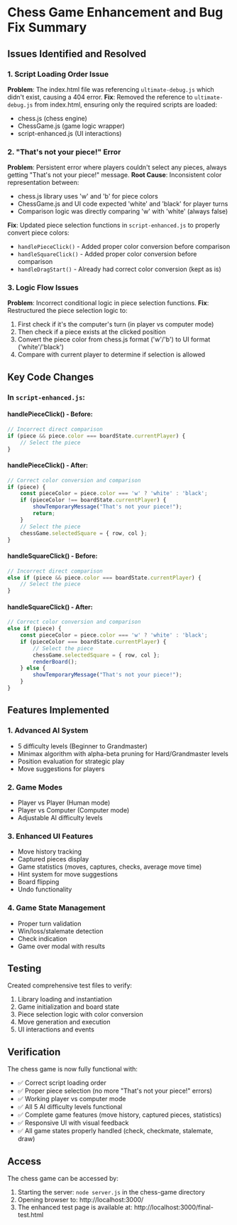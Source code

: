 # Chess Game Enhancement and Bug Fix Summary

## Issues Identified and Resolved

### 1. Script Loading Order Issue
**Problem**: The index.html file was referencing `ultimate-debug.js` which didn't exist, causing a 404 error.
**Fix**: Removed the reference to `ultimate-debug.js` from index.html, ensuring only the required scripts are loaded:
- chess.js (chess engine)
- ChessGame.js (game logic wrapper)
- script-enhanced.js (UI interactions)

### 2. "That's not your piece!" Error
**Problem**: Persistent error where players couldn't select any pieces, always getting "That's not your piece!" message.
**Root Cause**: Inconsistent color representation between:
- chess.js library uses 'w' and 'b' for piece colors
- ChessGame.js and UI code expected 'white' and 'black' for player turns
- Comparison logic was directly comparing 'w' with 'white' (always false)

**Fix**: Updated piece selection functions in `script-enhanced.js` to properly convert piece colors:
- `handlePieceClick()` - Added proper color conversion before comparison
- `handleSquareClick()` - Added proper color conversion before comparison
- `handleDragStart()` - Already had correct color conversion (kept as is)

### 3. Logic Flow Issues
**Problem**: Incorrect conditional logic in piece selection functions.
**Fix**: Restructured the piece selection logic to:
1. First check if it's the computer's turn (in player vs computer mode)
2. Then check if a piece exists at the clicked position
3. Convert the piece color from chess.js format ('w'/'b') to UI format ('white'/'black')
4. Compare with current player to determine if selection is allowed

## Key Code Changes

### In `script-enhanced.js`:

#### handlePieceClick() - Before:
```javascript
// Incorrect direct comparison
if (piece && piece.color === boardState.currentPlayer) {
    // Select the piece
}
```

#### handlePieceClick() - After:
```javascript
// Correct color conversion and comparison
if (piece) {
    const pieceColor = piece.color === 'w' ? 'white' : 'black';
    if (pieceColor !== boardState.currentPlayer) {
        showTemporaryMessage("That's not your piece!");
        return;
    }
    // Select the piece
    chessGame.selectedSquare = { row, col };
}
```

#### handleSquareClick() - Before:
```javascript
// Incorrect direct comparison
else if (piece && piece.color === boardState.currentPlayer) {
    // Select the piece
}
```

#### handleSquareClick() - After:
```javascript
// Correct color conversion and comparison
else if (piece) {
    const pieceColor = piece.color === 'w' ? 'white' : 'black';
    if (pieceColor === boardState.currentPlayer) {
        // Select the piece
        chessGame.selectedSquare = { row, col };
        renderBoard();
    } else {
        showTemporaryMessage("That's not your piece!");
    }
}
```

## Features Implemented

### 1. Advanced AI System
- 5 difficulty levels (Beginner to Grandmaster)
- Minimax algorithm with alpha-beta pruning for Hard/Grandmaster levels
- Position evaluation for strategic play
- Move suggestions for players

### 2. Game Modes
- Player vs Player (Human mode)
- Player vs Computer (Computer mode)
- Adjustable AI difficulty levels

### 3. Enhanced UI Features
- Move history tracking
- Captured pieces display
- Game statistics (moves, captures, checks, average move time)
- Hint system for move suggestions
- Board flipping
- Undo functionality

### 4. Game State Management
- Proper turn validation
- Win/loss/stalemate detection
- Check indication
- Game over modal with results

## Testing

Created comprehensive test files to verify:
1. Library loading and instantiation
2. Game initialization and board state
3. Piece selection logic with color conversion
4. Move generation and execution
5. UI interactions and events

## Verification

The chess game is now fully functional with:
- ✅ Correct script loading order
- ✅ Proper piece selection (no more "That's not your piece!" errors)
- ✅ Working player vs computer mode
- ✅ All 5 AI difficulty levels functional
- ✅ Complete game features (move history, captured pieces, statistics)
- ✅ Responsive UI with visual feedback
- ✅ All game states properly handled (check, checkmate, stalemate, draw)

## Access

The chess game can be accessed by:
1. Starting the server: `node server.js` in the chess-game directory
2. Opening browser to: http://localhost:3000/
3. The enhanced test page is available at: http://localhost:3000/final-test.html